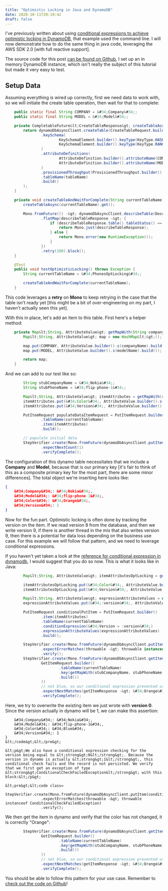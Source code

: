 ```yaml
---
title: "Optimistic Locking in Java and DynamoDB"
date: 2020-10-11T20:19:42
draft: false
---
```


I&#39;ve previously written about using [conditional expressions to achieve optimistic locking in DynamoDB](https://nickolasfisher.com/blog/How-to-use-Optimistic-Locking-in-DynamoDB-via-the-AWS-CLI), that example used the command line. I will now demonstrate how to do the same thing in java code, leveraging the AWS SDK 2.0 \[with full reactive support\].

The source code for this post [can be found on Github](https://github.com/nfisher23/webflux-and-dynamo), I set up an in memory DynamoDB instance, which isn&#39;t really the subject of this tutorial but made it very easy to test.

## Setup Data

Assuming everything is wired up correctly, first we need data to work with, so we will initiate the create table operation, then wait for that to complete:

```java
    public static final String COMPANY = &#34;Company&#34;;
    public static final String MODEL = &#34;Model&#34;;

    private CompletableFuture&lt;CreateTableResponse&gt; createTableAsync(String tableName) {
        return dynamoDbAsyncClient.createTable(CreateTableRequest.builder()
                .keySchema(
                        KeySchemaElement.builder().keyType(KeyType.HASH).attributeName(COMPANY).build(),
                        KeySchemaElement.builder().keyType(KeyType.RANGE).attributeName(MODEL).build()
                )
                .attributeDefinitions(
                        AttributeDefinition.builder().attributeName(COMPANY).attributeType(ScalarAttributeType.S).build(),
                        AttributeDefinition.builder().attributeName(MODEL).attributeType(ScalarAttributeType.S).build()
                )
                .provisionedThroughput(ProvisionedThroughput.builder().readCapacityUnits(100L).writeCapacityUnits(100L).build())
                .tableName(tableName)
                .build()
        );
    }

    private void createTableAndWaitForComplete(String currentTableName) throws InterruptedException, java.util.concurrent.ExecutionException {
        createTableAsync(currentTableName).get();

        Mono.fromFuture(() -&gt; dynamoDbAsyncClient.describeTable(DescribeTableRequest.builder().tableName(currentTableName).build()))
                .flatMap(describeTableResponse -&gt; {
                    if (describeTableResponse.table().tableStatus() == TableStatus.ACTIVE) {
                        return Mono.just(describeTableResponse);
                    } else {
                        return Mono.error(new RuntimeException());
                    }
                })
                .retry(100).block();
    }

    @Test
    public void testOptimisticLocking() throws Exception {
        String currentTableName = &#34;PhonesOptLocking&#34;;

        createTableAndWaitForComplete(currentTableName);
    }

```

This code leverages a **retry** on **Mono** to keep retrying in the case that the table isn&#39;t ready yet \[this might be a bit of over-engineering on my part, I haven&#39;t actually seen this yet\].

With this in place, let&#39;s add an item to this table. First here&#39;s a helper method:

```java
    private Map&lt;String, AttributeValue&gt; getMapWith(String companyName, String modelName) {
        Map&lt;String, AttributeValue&gt; map = new HashMap&lt;&gt;();

        map.put(COMPANY, AttributeValue.builder().s(companyName).build());
        map.put(MODEL, AttributeValue.builder().s(modelName).build());

        return map;
    }

```

And we can add to our test like so:

```java
        String stubCompanyName = &#34;Nokia&#34;;
        String stubPhoneName = &#34;flip-phone-1&#34;;

        Map&lt;String, AttributeValue&gt; itemAttributes = getMapWith(stubCompanyName, stubPhoneName);
        itemAttributes.put(&#34;Color&#34;, AttributeValue.builder().s(&#34;Orange&#34;).build());
        itemAttributes.put(&#34;Version&#34;, AttributeValue.builder().n(Long.valueOf(1L).toString()).build());

        PutItemRequest populateDataItemRequest = PutItemRequest.builder()
                .tableName(currentTableName)
                .item(itemAttributes)
                .build();

        // populate initial data
        StepVerifier.create(Mono.fromFuture(dynamoDbAsyncClient.putItem(populateDataItemRequest)))
                .expectNextCount(1)
                .verifyComplete();

```

The configuration of this dynamo table necessitates that we include a **Company** and **Model**, because that is our primary key \[it&#39;s fair to think of this as a composite primary key for the most part, there are some minor differences\]. The total object we&#39;re inserting here looks like:

```json
{
    &#34;Company&#34;: &#34;Nokia&#34;,
    &#34;Model&#34;: &#34;flip-phone-1&#34;,
    &#34;Color&#34;: &#34;Orange&#34;,
    &#34;Version&#34;: 1
}

```

Now for the fun part. Optimistic locking is often done by tracking the version on the item. If we read version 8 from the database, and then we write version 9, if there is another thread in the mix that also writes version 9, then there is a potential for data loss depending on the business use case. For this example we will follow that pattern, and we need to leverage conditional expressions.

If you haven&#39;t yet taken a look at the [reference for conditional expression in dynamodb](https://docs.aws.amazon.com/amazondynamodb/latest/developerguide/Expressions.ConditionExpressions.html), I would suggest that you do so now. This is what it looks like in Java:

```java
        Map&lt;String, AttributeValue&gt; itemAttributesOptLocking = getMapWith(stubCompanyName, stubPhoneName);

        itemAttributesOptLocking.put(&#34;Color&#34;, AttributeValue.builder().s(&#34;Blue&#34;).build());
        itemAttributesOptLocking.put(&#34;Version&#34;, AttributeValue.builder().n(Long.valueOf(1L).toString()).build());

        Map&lt;String, AttributeValue&gt; expressionAttributeValues = new HashMap&lt;&gt;();
        expressionAttributeValues.put(&#34;:version&#34;, AttributeValue.builder().n(&#34;0&#34;).build());

        PutItemRequest conditionalPutItem = PutItemRequest.builder()
                .item(itemAttributes)
                .tableName(currentTableName)
                .conditionExpression(&#34;Version = :version&#34;)
                .expressionAttributeValues(expressionAttributeValues)
                .build();

        StepVerifier.create(Mono.fromFuture(dynamoDbAsyncClient.putItem(conditionalPutItem)))
                .expectErrorMatches(throwable -&gt; throwable instanceof ConditionalCheckFailedException)
                .verify();
        StepVerifier.create(Mono.fromFuture(dynamoDbAsyncClient.getItem(
                GetItemRequest.builder()
                        .tableName(currentTableName)
                        .key(getMapWith(stubCompanyName, stubPhoneName))
                        .build())
                ))
                // not blue, so our conditional expression prevented us from overwriting it
                .expectNextMatches(getItemResponse -&gt; &#34;Orange&#34;.equals(getItemResponse.item().get(&#34;Color&#34;).s()))
                .verifyComplete();

```

Here, we try to overwrite the existing item we just wrote with **version 0**. Since the version actually in dynamo will be 1, we can make this assertion:

```json&gt;{
    &#34;Company&#34;: &#34;Nokia&#34;,
    &#34;Model&#34;: &#34;flip-phone-1&#34;,
    &#34;Color&#34;: &#34;Blue&#34;,
    &#34;Version&#34;: 1
}
&lt;/code&gt;&lt;/pre&gt;

&lt;p&gt;We also have a conditional expression checking for the version being equal to &lt;strong&gt;0&lt;/strong&gt;. Because the version in dynamo is actually &lt;strong&gt;1&lt;/strong&gt;, this conditional check fails and the record is not persisted. We verify that we first get an exception of type &lt;strong&gt;ConditionalCheckFailedException&lt;/strong&gt; with this block:&lt;/p&gt;

&lt;pre&gt;&lt;code class=
        StepVerifier.create(Mono.fromFuture(dynamoDbAsyncClient.putItem(conditionalPutItem)))
                .expectErrorMatches(throwable -&gt; throwable instanceof ConditionalCheckFailedException)
                .verify();

```

We then get the item in dynamo and verify that the color has not changed, it is correctly &#34;Orange&#34;:

```java
        StepVerifier.create(Mono.fromFuture(dynamoDbAsyncClient.getItem(
                GetItemRequest.builder()
                        .tableName(currentTableName)
                        .key(getMapWith(stubCompanyName, stubPhoneName))
                        .build())
                ))
                // not blue, so our conditional expression prevented us from overwriting it
                .expectNextMatches(getItemResponse -&gt; &#34;Orange&#34;.equals(getItemResponse.item().get(&#34;Color&#34;).s()))
                .verifyComplete();

```

You should be able to follow this pattern for your use case. Remember to [check out the code on Github](https://github.com/nfisher23/webflux-and-dynamo)!
